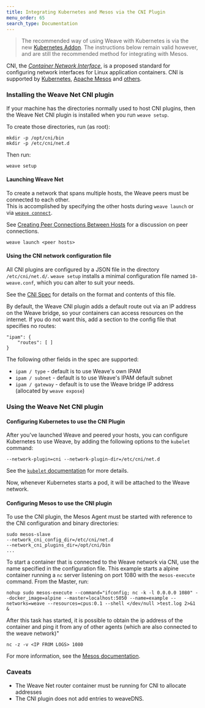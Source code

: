 ```yaml
---
title: Integrating Kubernetes and Mesos via the CNI Plugin
menu_order: 65
search_type: Documentation
---
```


> The recommended way of using Weave with Kubernetes is via the new
> [Kubernetes Addon](/site/kube-addon.md). The instructions below
> remain valid however, and are still the recommended method for
> integrating with Mesos.

CNI, the [_Container Network Interface_](https://github.com/containernetworking/cni),
is a proposed standard for configuring network interfaces for Linux
application containers.  CNI is supported by
[Kubernetes](http://kubernetes.io/), [Apache Mesos](mesos.apache.org)
and 
[others](https://github.com/containernetworking/cni#who-is-using-cni).

### Installing the Weave Net CNI plugin

If your machine has the directories normally used to host CNI plugins, 
then the Weave Net CNI plugin is installed when you run `weave setup`.

To create those directories, run (as root):

    mkdir -p /opt/cni/bin
    mkdir -p /etc/cni/net.d

Then run:

    weave setup

#### Launching Weave Net

To create a network that spans multiple hosts, the Weave peers must be connected to each other.  
This is accomplished by specifying the other hosts during `weave launch` or via
[`weave connect`](/site/using-weave/finding-adding-hosts-dynamically.md).

See [Creating Peer Connections Between Hosts](/site/using-weave.md#peer-connections) 
for a discussion on peer connections. 

    weave launch <peer hosts>

#### Using the CNI network configuration file

All CNI plugins are configured by a JSON file in the directory
`/etc/cni/net.d/`.  `weave setup` installs a minimal configuration
file named `10-weave.conf`, which you can alter to suit your needs.

See the [CNI Spec](https://github.com/appc/cni/blob/master/SPEC.md#network-configuration)
for details on the format and contents of this file.

By default, the Weave CNI plugin adds a default route out via an IP
address on the Weave bridge, so your containers can access resources
on the internet.  If you do not want this, add a section to the config
file that specifies no routes:

    "ipam": {
        "routes": [ ]
    }

The following other fields in the spec are supported:

- `ipam / type` - default is to use Weave's own IPAM
- `ipam / subnet` - default is to use Weave's IPAM default subnet
- `ipam / gateway` - default is to use the Weave bridge IP address (allocated by `weave expose`)

### Using the Weave Net CNI plugin

#### Configuring Kubernetes to use the CNI Plugin

After you've launched Weave and peered your hosts, you can configure
Kubernetes to use Weave, by adding the following options to the
`kubelet` command:

    --network-plugin=cni --network-plugin-dir=/etc/cni/net.d

See the [`kubelet` documentation](http://kubernetes.io/v1.1/docs/admin/kubelet.html)
for more details.

Now, whenever Kubernetes starts a pod, it will be attached to the Weave network.

#### Configuring Mesos to use the CNI plugin

To use the CNI plugin, the Mesos Agent must be started with reference
to the CNI configuration and binary directories:

    sudo mesos-slave
    --network_cni_config_dir=/etc/cni/net.d
    --network_cni_plugins_dir=/opt/cni/bin
    ...

To start a container that is connected to the Weave network via CNI,
use the name specified in the configuration file. This example starts
a alpine container running a `nc` server listening on port 1080 with
the `mesos-execute` command. From the Master, run:

    nohup sudo mesos-execute --command="ifconfig; nc -k -l 0.0.0.0 1080" --docker_image=alpine --master=localhost:5050 --name=example --networks=weave --resources=cpus:0.1 --shell </dev/null >test.log 2>&1 &

After this task has started, it is possible to obtain the ip address of
the container and ping it from any of other agents (which are also 
connected to the weave network)"

    nc -z -v <IP FROM LOGS> 1080
    
For more information, see the 
[Mesos documentation](http://mesos.apache.org/documentation/cni/).

### Caveats

- The Weave Net router container must be running for CNI to allocate addresses
- The CNI plugin does not add entries to weaveDNS.

